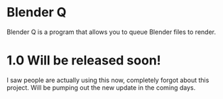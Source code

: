 # Blender Q
Blender Q is a program that allows you to queue Blender files to render.

# 1.0 Will be released soon!
I saw people are actually using this now, completely forgot about this project.  Will be pumping out the new update in the coming days.
